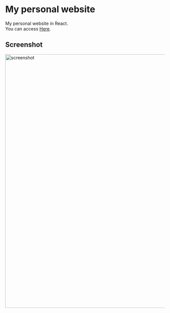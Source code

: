 # My personal website
My personal website in React. <br />
You can access [Here](https://eidiinnn.github.io/Personal-website/).

## Screenshot
<img src="https://i.imgur.com/7k0mpVa.png" alt="screenshot" width="800"/>
